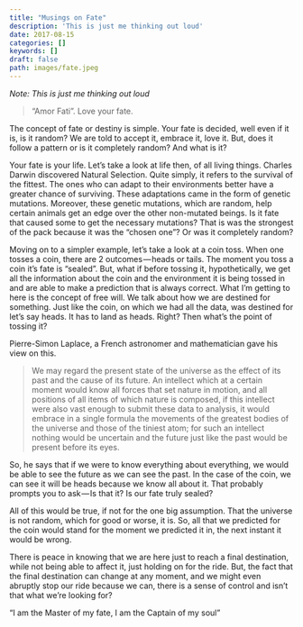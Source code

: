 ```yaml
---
title: "Musings on Fate"
description: 'This is just me thinking out loud'
date: 2017-08-15
categories: []
keywords: []
draft: false
path: images/fate.jpeg
---
```


_Note: This is just me thinking out loud_

> “Amor Fati”. Love your fate.

The concept of fate or destiny is simple. Your fate is decided, well even if it is, is it random? We are told to accept it, embrace it, love it. But, does it follow a pattern or is it completely random? And what is it?

Your fate is your life. Let’s take a look at life then, of all living things. Charles Darwin discovered Natural Selection. Quite simply, it refers to the survival of the fittest. The ones who can adapt to their environments better have a greater chance of surviving. These adaptations came in the form of genetic mutations. Moreover, these genetic mutations, which are random, help certain animals get an edge over the other non-mutated beings. Is it fate that caused some to get the necessary mutations? That is was the strongest of the pack because it was the “chosen one”? Or was it completely random?

Moving on to a simpler example, let’s take a look at a coin toss. When one tosses a coin, there are 2 outcomes — heads or tails. The moment you toss a coin it’s fate is “sealed”. But, what if before tossing it, hypothetically, we get all the information about the coin and the environment it is being tossed in and are able to make a prediction that is always correct. What I’m getting to here is the concept of free will. We talk about how we are destined for something. Just like the coin, on which we had all the data, was destined for let’s say heads. It has to land as heads. Right? Then what’s the point of tossing it?

Pierre-Simon Laplace, a French astronomer and mathematician gave his view on this.

> We may regard the present state of the universe as the effect of its past and the cause of its future. An intellect which at a certain moment would know all forces that set nature in motion, and all positions of all items of which nature is composed, if this intellect were also vast enough to submit these data to analysis, it would embrace in a single formula the movements of the greatest bodies of the universe and those of the tiniest atom; for such an intellect nothing would be uncertain and the future just like the past would be present before its eyes.

So, he says that if we were to know everything about everything, we would be able to see the future as we can see the past. In the case of the coin, we can see it will be heads because we know all about it. That probably prompts you to ask — Is that it? Is our fate truly sealed?

All of this would be true, if not for the one big assumption. That the universe is not random, which for good or worse, it is. So, all that we predicted for the coin would stand for the moment we predicted it in, the next instant it would be wrong.

There is peace in knowing that we are here just to reach a final destination, while not being able to affect it, just holding on for the ride. But, the fact that the final destination can change at any moment, and we might even abruptly stop our ride because we can, there is a sense of control and isn’t that what we’re looking for?

“I am the Master of my fate, I am the Captain of my soul”